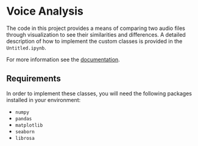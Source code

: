# Voice Analysis
The code in this project provides a means of comparing two audio files through visualization to see their similarities and differences. A detailed description of how to implement the custom classes is provided in the `Untitled.ipynb`. 

For more information see the [documentation](https://www.google.com/).

## Requirements
In order to implement these classes, you will need the following packages installed in your environment:

* `numpy` 
* `pandas`
* `matplotlib`
* `seaborn`
* `librosa`

